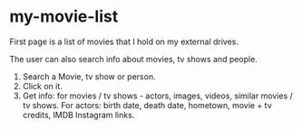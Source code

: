 # my-movie-list
First page is a list of movies that I hold on my external drives.

The user can also search info about movies, tv shows and people.

1. Search a Movie, tv show or person.
2. Click on it.
3. Get info: for movies / tv shows -  actors, images, videos, similar movies / tv shows.
For actors: birth date, death date, hometown, movie + tv credits, IMDB Instagram links.
